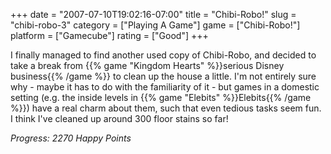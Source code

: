 +++
date = "2007-07-10T19:02:16-07:00"
title = "Chibi-Robo!"
slug = "chibi-robo-3"
category = ["Playing A Game"]
game = ["Chibi-Robo!"]
platform = ["Gamecube"]
rating = ["Good"]
+++

I finally managed to find another used copy of Chibi-Robo, and decided to take a break from {{% game "Kingdom Hearts" %}}serious Disney business{{% /game %}} to clean up the house a little.  I'm not entirely sure why - maybe it has to do with the familiarity of it - but games in a domestic setting (e.g. the inside levels in {{% game "Elebits" %}}Elebits{{% /game %}}) have a real charm about them, such that even tedious tasks seem fun.  I think I've cleaned up around 300 floor stains so far!

<i>Progress: 2270 Happy Points</i>